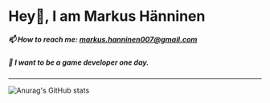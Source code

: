 # Hey👋, I am Markus Hänninen
##### 📫 How to reach me: markus.hanninen007@gmail.com
##### 🤔 I want to be a game developer one day. 
---
![Anurag's GitHub stats](https://github-readme-stats.vercel.app/api?username=Dinafti&show_icons=true&show=discussions_started,discussions_answered,&theme=shadow_blue&hide=stars,prs,issues)
[](https://github-readme-stats.vercel.app/api/top-langs/?username=Dinafti&size_weight=0.5&count_weight=0.5)
<!--START_SECTION:waka-->
<!--END_SECTION:waka-->

<!--
**Dinafti/Dinafti** is a ✨ _special_ ✨ repository because its `README.md` (this file) appears on your GitHub profile.

Here are some ideas to get you started:

- 🔭 I’m currently working on ...
- 🌱 I’m currently learning ...
- 👯 I’m looking to collaborate on ...
- 🤔 I’m looking for help with ...
- 💬 Ask me about ...

- 😄 Pronouns: ...
- ⚡ Fun fact: ...
-->
